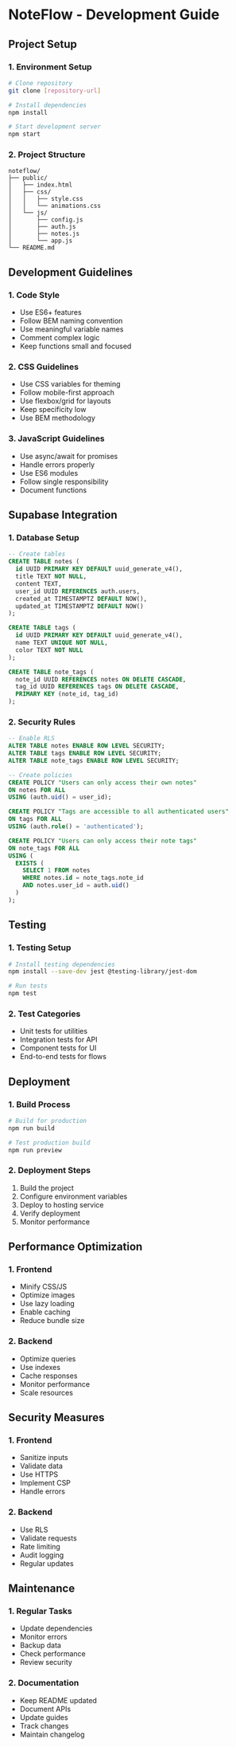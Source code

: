 # NoteFlow - Development Guide

## Project Setup

### 1. Environment Setup
```bash
# Clone repository
git clone [repository-url]

# Install dependencies
npm install

# Start development server
npm start
```

### 2. Project Structure
```
noteflow/
├── public/
│   ├── index.html
│   ├── css/
│   │   ├── style.css
│   │   └── animations.css
│   └── js/
│       ├── config.js
│       ├── auth.js
│       ├── notes.js
│       └── app.js
└── README.md
```

## Development Guidelines

### 1. Code Style
- Use ES6+ features
- Follow BEM naming convention
- Use meaningful variable names
- Comment complex logic
- Keep functions small and focused

### 2. CSS Guidelines
- Use CSS variables for theming
- Follow mobile-first approach
- Use flexbox/grid for layouts
- Keep specificity low
- Use BEM methodology

### 3. JavaScript Guidelines
- Use async/await for promises
- Handle errors properly
- Use ES6 modules
- Follow single responsibility
- Document functions

## Supabase Integration

### 1. Database Setup
```sql
-- Create tables
CREATE TABLE notes (
  id UUID PRIMARY KEY DEFAULT uuid_generate_v4(),
  title TEXT NOT NULL,
  content TEXT,
  user_id UUID REFERENCES auth.users,
  created_at TIMESTAMPTZ DEFAULT NOW(),
  updated_at TIMESTAMPTZ DEFAULT NOW()
);

CREATE TABLE tags (
  id UUID PRIMARY KEY DEFAULT uuid_generate_v4(),
  name TEXT UNIQUE NOT NULL,
  color TEXT NOT NULL
);

CREATE TABLE note_tags (
  note_id UUID REFERENCES notes ON DELETE CASCADE,
  tag_id UUID REFERENCES tags ON DELETE CASCADE,
  PRIMARY KEY (note_id, tag_id)
);
```

### 2. Security Rules
```sql
-- Enable RLS
ALTER TABLE notes ENABLE ROW LEVEL SECURITY;
ALTER TABLE tags ENABLE ROW LEVEL SECURITY;
ALTER TABLE note_tags ENABLE ROW LEVEL SECURITY;

-- Create policies
CREATE POLICY "Users can only access their own notes"
ON notes FOR ALL
USING (auth.uid() = user_id);

CREATE POLICY "Tags are accessible to all authenticated users"
ON tags FOR ALL
USING (auth.role() = 'authenticated');

CREATE POLICY "Users can only access their note tags"
ON note_tags FOR ALL
USING (
  EXISTS (
    SELECT 1 FROM notes
    WHERE notes.id = note_tags.note_id
    AND notes.user_id = auth.uid()
  )
);
```

## Testing

### 1. Testing Setup
```bash
# Install testing dependencies
npm install --save-dev jest @testing-library/jest-dom

# Run tests
npm test
```

### 2. Test Categories
- Unit tests for utilities
- Integration tests for API
- Component tests for UI
- End-to-end tests for flows

## Deployment

### 1. Build Process
```bash
# Build for production
npm run build

# Test production build
npm run preview
```

### 2. Deployment Steps
1. Build the project
2. Configure environment variables
3. Deploy to hosting service
4. Verify deployment
5. Monitor performance

## Performance Optimization

### 1. Frontend
- Minify CSS/JS
- Optimize images
- Use lazy loading
- Enable caching
- Reduce bundle size

### 2. Backend
- Optimize queries
- Use indexes
- Cache responses
- Monitor performance
- Scale resources

## Security Measures

### 1. Frontend
- Sanitize inputs
- Validate data
- Use HTTPS
- Implement CSP
- Handle errors

### 2. Backend
- Use RLS
- Validate requests
- Rate limiting
- Audit logging
- Regular updates

## Maintenance

### 1. Regular Tasks
- Update dependencies
- Monitor errors
- Backup data
- Check performance
- Review security

### 2. Documentation
- Keep README updated
- Document APIs
- Update guides
- Track changes
- Maintain changelog 